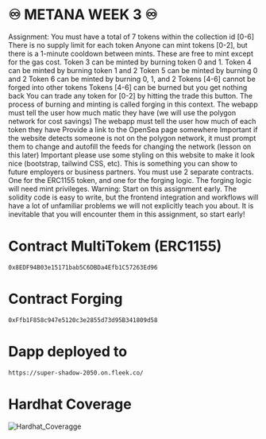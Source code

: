 # ♾️ METANA WEEK 3 ♾️

Assignment:
You must have a total of 7 tokens within the collection id [0-6]
There is no supply limit for each token
Anyone can mint tokens [0-2], but there is a 1-minute cooldown between mints. These are free to mint except for the gas cost.
Token 3 can be minted by burning token 0 and 1.
Token 4 can be minted by burning token 1 and 2
Token 5 can be minted by burning 0 and 2
Token 6 can be minted by burning 0, 1, and 2
Tokens [4-6] cannot be forged into other tokens
Tokens [4-6] can be burned but you get nothing back
You can trade any token for [0-2] by hitting the trade this button.
The process of burning and minting is called forging in this context.
The webapp must tell the user how much matic they have (we will use the polygon network for cost savings)
The webapp must tell the user how much of each token they have
Provide a link to the OpenSea page somewhere
Important if the website detects someone is not on the polygon network, it must prompt them to change and autofill the feeds for changing the network (lesson on this later)
Important please use some styling on this website to make it look nice (bootstrap, tailwind CSS, etc). This is something you can show to future employers or business partners.
You must use 2 separate contracts. One for the ERC1155 token, and one for the forging logic. The forging logic will need mint privileges.
Warning: Start on this assignment early. The solidity code is easy to write, but the frontend integration and workflows will have a lot of unfamiliar problems we will not explicitly teach you about. It is inevitable that you will encounter them in this assignment, so start early!

# Contract MultiTokem (ERC1155)

`0x8EDF94B03e15171bab5C6DBDa4Efb1C57263Ed96`

# Contract Forging

`0xFfb1F858c947e5120c3e2855d73d95B341809d58`

# Dapp deployed to

`https://super-shadow-2050.on.fleek.co/`

# Hardhat Coverage

![Hardhat_Coveragge](https://github.com/strujilloz/Metana/blob/main/Week3/erc1155-multitoken/src/components/images/hardhat_coverage.png)
